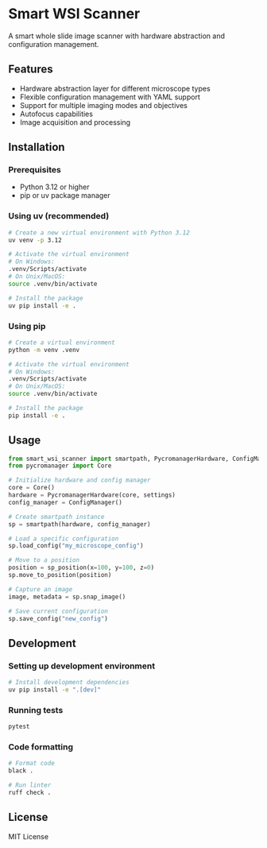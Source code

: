 # Smart WSI Scanner

A smart whole slide image scanner with hardware abstraction and configuration management.

## Features

- Hardware abstraction layer for different microscope types
- Flexible configuration management with YAML support
- Support for multiple imaging modes and objectives
- Autofocus capabilities
- Image acquisition and processing

## Installation

### Prerequisites

- Python 3.12 or higher
- pip or uv package manager

### Using uv (recommended)

```bash
# Create a new virtual environment with Python 3.12
uv venv -p 3.12

# Activate the virtual environment
# On Windows:
.venv/Scripts/activate
# On Unix/MacOS:
source .venv/bin/activate

# Install the package
uv pip install -e .
```

### Using pip

```bash
# Create a virtual environment
python -m venv .venv

# Activate the virtual environment
# On Windows:
.venv/Scripts/activate
# On Unix/MacOS:
source .venv/bin/activate

# Install the package
pip install -e .
```

## Usage

```python
from smart_wsi_scanner import smartpath, PycromanagerHardware, ConfigManager
from pycromanager import Core

# Initialize hardware and config manager
core = Core()
hardware = PycromanagerHardware(core, settings)
config_manager = ConfigManager()

# Create smartpath instance
sp = smartpath(hardware, config_manager)

# Load a specific configuration
sp.load_config("my_microscope_config")

# Move to a position
position = sp_position(x=100, y=100, z=0)
sp.move_to_position(position)

# Capture an image
image, metadata = sp.snap_image()

# Save current configuration
sp.save_config("new_config")
```

## Development

### Setting up development environment

```bash
# Install development dependencies
uv pip install -e ".[dev]"
```

### Running tests

```bash
pytest
```

### Code formatting

```bash
# Format code
black .

# Run linter
ruff check .
```

## License

MIT License
